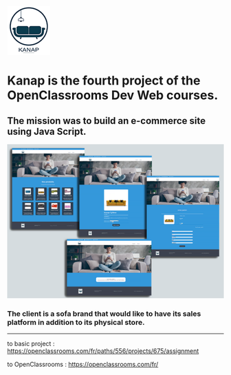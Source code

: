 ![](front/images/logo_kanap.png)
# Kanap is the fourth project of the OpenClassrooms Dev Web courses.
## The mission was to build an e-commerce site using Java Script.
![](pages%20kanap.png)

### The client is a sofa brand that would like to have its sales platform in addition to its physical store.

---
to basic project : https://openclassrooms.com/fr/paths/556/projects/675/assignment

to OpenClassrooms : https://openclassrooms.com/fr/

